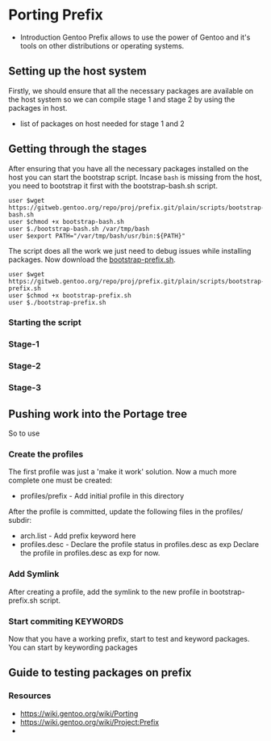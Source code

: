 # Porting Prefix
- Introduction
Gentoo Prefix allows to use the power of Gentoo and it's tools on other distributions or operating systems.

## Setting up the host system
Firstly, we should ensure that all the necessary packages are available on the host system so we can compile stage 1 and stage 2 by using the packages in host.

- list of packages on host needed for stage 1 and 2

## Getting through the stages

After ensuring that you have all the necessary packages installed on the host you can start the bootstrap script. 
Incase `bash` is missing from the host, you need to bootstrap it first with the bootstrap-bash.sh script. 
```
user $wget https://gitweb.gentoo.org/repo/proj/prefix.git/plain/scripts/bootstrap-bash.sh
user $chmod +x bootstrap-bash.sh
user $./bootstrap-bash.sh /var/tmp/bash
user $export PATH="/var/tmp/bash/usr/bin:${PATH}" 
```
The script does all the work we just need to debug issues while installing packages. Now download the [bootstrap-prefix.sh](https://gitweb.gentoo.org/repo/proj/prefix.git/plain/scripts/bootstrap-prefix.sh). 
```
user $wget https://gitweb.gentoo.org/repo/proj/prefix.git/plain/scripts/bootstrap-prefix.sh
user $chmod +x bootstrap-prefix.sh
user $./bootstrap-prefix.sh 
```


### Starting the script

### Stage-1
### Stage-2
### Stage-3

## Pushing work into the Portage tree
So to use 
### Create the profiles
The first profile was just a 'make it work' solution. Now a much more complete one must be created:
- profiles/prefix - Add initial profile in this directory

After the profile is committed, update the following files in the profiles/ subdir: 
- arch.list - Add prefix keyword here
- profiles.desc - Declare the profile status in profiles.desc as exp
Declare the profile in profiles.desc as exp for now.

### Add Symlink
After creating a profile, add the symlink to the new profile in bootstrap-prefix.sh script.


### Start commiting KEYWORDS

Now that you have a working prefix, start to test and keyword packages. You can start by keywording packages

## Guide to testing packages on prefix

### Resources
- https://wiki.gentoo.org/wiki/Porting
- https://wiki.gentoo.org/wiki/Project:Prefix
- 